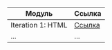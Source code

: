 | Модуль           | Ссылка                                                |
|------------------|-------------------------------------------------------|
| Iteration 1: HTML| [Ссылка](https://damaloonazhret.github.io/internship/HTML/) |
| ...              | ...                                                   |
